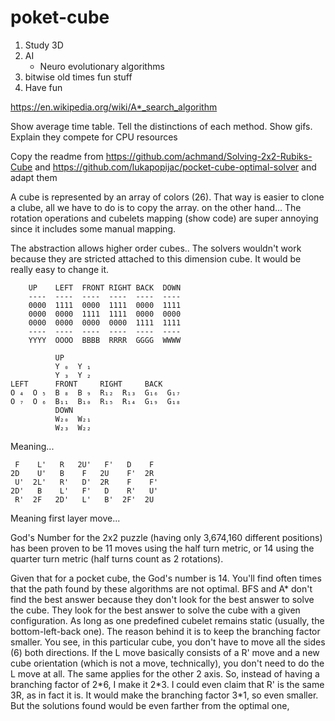 # poket-cube

1. Study 3D
1. AI
    - Neuro evolutionary algorithms
1. bitwise old times fun stuff
1. Have fun 

https://en.wikipedia.org/wiki/A*_search_algorithm

Show average time table. Tell the distinctions of each method. Show gifs.
Explain they compete for CPU resources

Copy the readme from https://github.com/achmand/Solving-2x2-Rubiks-Cube and https://github.com/lukapopijac/pocket-cube-optimal-solver and adapt them

A cube is represented by an array of colors (26). That way is easier to clone a clube, all we have to do is to copy the array.
on the other hand... The rotation operations and cubelets mapping (show code) are super annoying since it includes some manual mapping.

The abstraction allows higher order cubes.. The solvers wouldn't work because they are stricted attached to this dimension cube. It would be really easy to change it.

```
    UP    LEFT  FRONT RIGHT BACK  DOWN  
    ----  ----  ----  ----  ----  ----  
    0000  1111  0000  1111  0000  1111
    0000  0000  1111  1111  0000  0000
    0000  0000  0000  0000  1111  1111
    ----  ----  ----  ----  ----  ----  
    YYYY  OOOO  BBBB  RRRR  GGGG  WWWW

```

```
          UP        
          Y ₀  Y ₁  
          Y ₃  Y ₂  
LEFT      FRONT     RIGHT     BACK      
O ₄  O ₅  B ₈  B ₉  R₁₂  R₁₃  G₁₆  G₁₇  
O ₇  O ₆  B₁₁  B₁₀  R₁₅  R₁₄  G₁₉  G₁₈  
          DOWN      
          W₂₀  W₂₁  
          W₂₃  W₂₂  
```

Meaning...

```
 F    L'   R   2U'   F'   D    F   
2D    U'   B    F   2U    F'  2R
 U'  2L'   R'   D'  2R    F    F'
2D'   B    L'   F'   D    R'   U'
 R'  2F   2D'   L'   B'  2F'  2U
  ```

 Meaning first layer move...


God's Number for the 2x2 puzzle (having only 3,674,160 different positions) has been proven to be 11 moves using the half turn metric, or 14 using the quarter turn metric (half turns count as 2 rotations).

Given that for a pocket cube, the God's number is 14. You'll find often times that the path found by these algorithms are not optimal.
 BFS and A* don't find the best answer because they don't look for the best answer to solve the cube. They look for the best answer to solve the cube with a given configuration. As long as one predefined cubelet remains static (usually, the bottom-left-back one). The reason behind it is to keep the branching factor smaller. You see, in this particular cube, you don't have to move all the sides (6) both directions. If the L move basically consists of a R' move and a new cube orientation (which is not a move, technically), you don't need to do the L move at all. The same applies for the other 2 axis. So, instead of having a branching factor of 2\*6, I make it 2\*3. I could even claim that R' is the same 3R, as in fact it is. It would make the branching factor 3\*1, so even smaller. But the solutions found would be even farther from the optimal one,